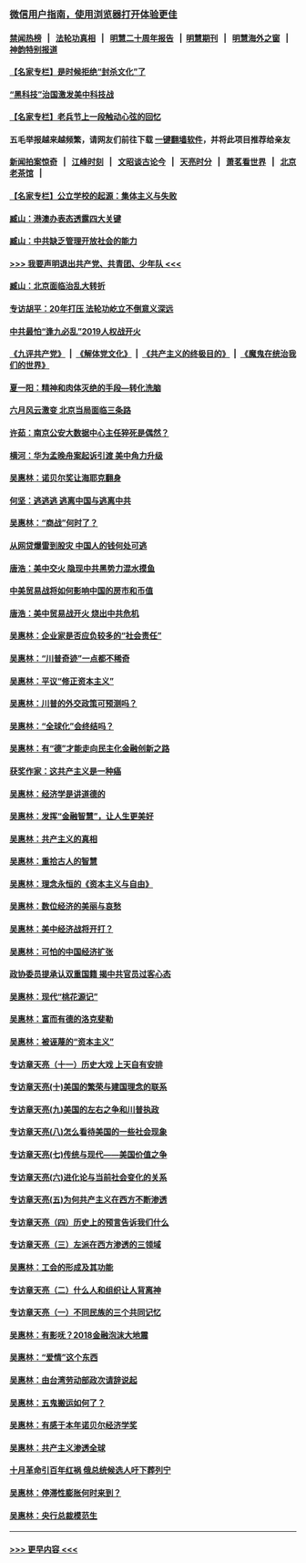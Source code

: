 ### [微信用户指南，使用浏览器打开体验更佳](https://github.com/gfw-breaker/banned-news1/blob/master/indexes/wechat-guide.md?t=0)
#### [禁闻热榜](热点新闻.md?t=0)  &nbsp;&nbsp;|&nbsp;&nbsp; [法轮功真相](https://github.com/gfw-breaker/truth/blob/master/README.md?t=0) &nbsp;&nbsp;|&nbsp;&nbsp; [明慧二十周年报告](https://github.com/gfw-breaker/mh-reports/blob/master/README.md?t=0) &nbsp;&nbsp;|&nbsp;&nbsp;[明慧期刊](https://github.com/gfw-breaker/mh-qikan) &nbsp;&nbsp;|&nbsp;&nbsp; [明慧海外之窗](https://github.com/gfw-breaker/mh-news/blob/master/README.md?t=0) &nbsp;&nbsp;|&nbsp;&nbsp; [神韵特别报道](https://github.com/gfw-breaker/mh-news/blob/master/shenyun.md?t=0)
#### [【名家专栏】是时候拒绝“封杀文化”了](../pages/nsc423/n11814093.md?t=02151122) 
#### [“黑科技”治国激发美中科技战](../pages/nsc423/n11638056.md?t=02151122) 
#### [【名家专栏】老兵节上一段触动心弦的回忆](../pages/nsc423/n11646016.md?t=02151122) 
#### 五毛举报越来越频繁，请网友们前往下载 [一键翻墙软件](https://github.com/gfw-breaker/ssr-accounts)，并将此项目推荐给亲友
#### [新闻拍案惊奇](https://github.com/gfw-breaker/banned-news1/blob/master/pages/link4.md) &nbsp;&nbsp;|&nbsp;&nbsp; [江峰时刻](https://github.com/gfw-breaker/banned-news1/blob/master/pages/link4.md) &nbsp;&nbsp;|&nbsp;&nbsp; [文昭谈古论今](https://github.com/gfw-breaker/banned-news1/blob/master/pages/link4.md) &nbsp;&nbsp;|&nbsp;&nbsp; [天亮时分](https://github.com/gfw-breaker/banned-news1/blob/master/pages/link4.md) &nbsp;&nbsp;|&nbsp;&nbsp; [萧茗看世界](https://github.com/gfw-breaker/banned-news1/blob/master/pages/link4.md) &nbsp;&nbsp;|&nbsp;&nbsp; [北京老茶馆](https://github.com/gfw-breaker/banned-news1/blob/master/pages/link4.md) &nbsp;&nbsp;|&nbsp;&nbsp; 
#### [【名家专栏】公立学校的起源：集体主义与失败](../pages/nsc423/n11601833.md?t=02151122) 
#### [臧山：港澳办表态透露四大关键](../pages/nsc423/n11421628.md?t=02151122) 
#### [臧山：中共缺乏管理开放社会的能力](../pages/nsc423/n11407457.md?t=02151122) 
#### [>>> 我要声明退出共产党、共青团、少年队 <<<](https://github.com/begood0513/goodnews/blob/master/quit/letter.md) 
#### [臧山：北京面临治乱大转折](../pages/nsc423/n11406895.md?t=02151122) 
#### [专访胡平：20年打压 法轮功屹立不倒意义深远](../pages/nsc423/n11398800.md?t=02151122) 
#### [中共最怕“逢九必乱”2019人权战开火](../pages/nsc423/n11385248.md?t=02151122) 
#### [《九评共产党》](https://github.com/begood0513/9ping.md/blob/master/README.md) &nbsp;|&nbsp; [《解体党文化》](../../../../jtdwh.md/blob/master/README.md)  &nbsp;|&nbsp; [《共产主义的终极目的》](../../../../gczydzjmd.md/blob/master/README.md) &nbsp;|&nbsp; [《魔鬼在统治我们的世界》](../../../../mgztzwmdsj.md/blob/master/README.md) 
#### [夏一阳：精神和肉体灭绝的手段—转化洗脑](../pages/nsc423/n11368250.md?t=02151122) 
#### [六月风云激变 北京当局面临三条路](../pages/nsc423/n11313668.md?t=02151122) 
#### [许茹：南京公安大数据中心主任猝死是偶然？](../pages/nsc423/n11064744.md?t=02151122) 
#### [横河：华为孟晚舟案起诉引渡 美中角力升级](../pages/nsc423/n11027230.md?t=02151122) 
#### [吴惠林：诺贝尔奖让海耶克翻身](../pages/nsc423/n10890049.md?t=02151122) 
#### [何坚：逃逃逃 逃离中国与逃离中共](../pages/nsc423/n10592891.md?t=02151122) 
#### [吴惠林：“商战”何时了？](../pages/nsc423/n10573558.md?t=02151122) 
#### [从网贷爆雷到股灾 中国人的钱何处可逃](../pages/nsc423/n10572800.md?t=02151122) 
#### [唐浩：美中交火 隐现中共黑势力混水摸鱼](../pages/nsc423/n10544040.md?t=02151122) 
#### [中美贸易战将如何影响中国的房市和币值](../pages/nsc423/n10543697.md?t=02151122) 
#### [唐浩：美中贸易战开火 烧出中共危机](../pages/nsc423/n10540126.md?t=02151122) 
#### [吴惠林：企业家是否应负较多的“社会责任”](../pages/nsc423/n10535022.md?t=02151122) 
#### [吴惠林：“川普奇迹”一点都不稀奇](../pages/nsc423/n10512808.md?t=02151122) 
#### [吴惠林：平议“修正资本主义”](../pages/nsc423/n10495724.md?t=02151122) 
#### [吴惠林：川普的外交政策可预测吗？](../pages/nsc423/n10462387.md?t=02151122) 
#### [吴惠林：“全球化”会终结吗？](../pages/nsc423/n10452838.md?t=02151122) 
#### [吴惠林：有“德”才能走向民主化金融创新之路](../pages/nsc423/n10432292.md?t=02151122) 
#### [获奖作家：这共产主义是一种癌](../pages/nsc423/n10431541.md?t=02151122) 
#### [吴惠林：经济学是讲道德的](../pages/nsc423/n10398014.md?t=02151122) 
#### [吴惠林：发挥“金融智慧”，让人生更美好](../pages/nsc423/n10375019.md?t=02151122) 
#### [吴惠林：共产主义的真相](../pages/nsc423/n10351394.md?t=02151122) 
#### [吴惠林：重拾古人的智慧](../pages/nsc423/n10337691.md?t=02151122) 
#### [吴惠林：理念永恒的《资本主义与自由》](../pages/nsc423/n10316274.md?t=02151122) 
#### [吴惠林：数位经济的美丽与哀愁](../pages/nsc423/n10292946.md?t=02151122) 
#### [吴惠林：美中经济战将开打？](../pages/nsc423/n10258825.md?t=02151122) 
#### [吴惠林：可怕的中国经济扩张](../pages/nsc423/n10219147.md?t=02151122) 
#### [政协委员提承认双重国籍 揭中共官员过客心态](../pages/nsc423/n10208809.md?t=02151122) 
#### [吴惠林：现代“桃花源记”](../pages/nsc423/n10185234.md?t=02151122) 
#### [吴惠林：富而有德的洛克斐勒](../pages/nsc423/n10142264.md?t=02151122) 
#### [吴惠林：被诬蔑的“资本主义”](../pages/nsc423/n10124816.md?t=02151122) 
#### [专访章天亮（十一）历史大戏 上天自有安排](../pages/nsc423/n10094905.md?t=02151122) 
#### [专访章天亮(十)美国的繁荣与建国理念的联系](../pages/nsc423/n10094899.md?t=02151122) 
#### [专访章天亮(九)美国的左右之争和川普执政](../pages/nsc423/n10094889.md?t=02151122) 
#### [专访章天亮(八)怎么看待美国的一些社会现象](../pages/nsc423/n10094857.md?t=02151122) 
#### [专访章天亮(七)传统与现代——美国价值之争](../pages/nsc423/n10093140.md?t=02151122) 
#### [专访章天亮(六)进化论与当前社会变化的关系](../pages/nsc423/n10092036.md?t=02151122) 
#### [专访章天亮(五)为何共产主义在西方不断渗透](../pages/nsc423/n10083620.md?t=02151122) 
#### [专访章天亮（四）历史上的预言告诉我们什么](../pages/nsc423/n10083606.md?t=02151122) 
#### [专访章天亮（三）左派在西方渗透的三领域](../pages/nsc423/n10081115.md?t=02151122) 
#### [吴惠林：工会的形成及其功能](../pages/nsc423/n10080633.md?t=02151122) 
#### [专访章天亮（二）什么人和组织让人背离神](../pages/nsc423/n10076637.md?t=02151122) 
#### [专访章天亮（一）不同民族的三个共同记忆](../pages/nsc423/n10074188.md?t=02151122) 
#### [吴惠林：有影呒？2018金融泡沫大地震](../pages/nsc423/n10040534.md?t=02151122) 
#### [吴惠林：“爱情”这个东西](../pages/nsc423/n10019423.md?t=02151122) 
#### [吴惠林：由台湾劳动部政次请辞说起](../pages/nsc423/n9979679.md?t=02151122) 
#### [吴惠林：五鬼搬运如何了？](../pages/nsc423/n9925338.md?t=02151122) 
#### [吴惠林：有感于本年诺贝尔经济学奖](../pages/nsc423/n9871883.md?t=02151122) 
#### [吴惠林：共产主义渗透全球](../pages/nsc423/n9812748.md?t=02151122) 
#### [十月革命引百年红祸 俄总统候选人吁下葬列宁](../pages/nsc423/n9810182.md?t=02151122) 
#### [吴惠林：停滞性膨胀何时来到？](../pages/nsc423/n9764136.md?t=02151122) 
#### [吴惠林：央行总裁模范生](../pages/nsc423/n9728134.md?t=02151122) 

----
#### [ >>> 更早内容 <<< ](../indexes/nsc423-earlier.md)
